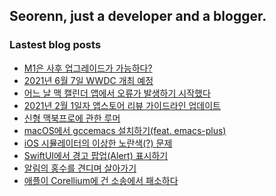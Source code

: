 ## Seorenn, just a developer and a blogger.

### Lastest blog posts

<!-- BLOG-POST-LIST:START -->
- [M1은 사후 업그레이드가 가능하다?](https://seorenn.tistory.com/188)
- [2021년 6월 7일 WWDC 개최 예정](https://seorenn.tistory.com/187)
- [어느 날 맥 캘린더 앱에서 오류가 발생하기 시작했다](https://seorenn.tistory.com/185)
- [2021년 2월 1일자 앱스토어 리뷰 가이드라인 업데이트](https://seorenn.tistory.com/184)
- [신형 맥북프로에 관한 루머](https://seorenn.tistory.com/183)
- [macOS에서 gccemacs 설치하기(feat. emacs-plus)](https://seorenn.tistory.com/182)
- [iOS 시뮬레이터의 이상한 노란색(?) 문제](https://seorenn.tistory.com/181)
- [SwiftUI에서 경고 팝업(Alert) 표시하기](https://seorenn.tistory.com/180)
- [알림의 홍수를 견디며 살아가기](https://seorenn.tistory.com/179)
- [애플이 Corellium에 건 소송에서 패소하다](https://seorenn.tistory.com/178)
<!-- BLOG-POST-LIST:END -->
